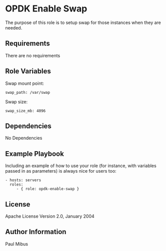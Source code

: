 OPDK Enable Swap
=========

The purpose of this role is to setup swap for those instances when they are needed. 

Requirements
------------

There are no requirements

Role Variables
--------------

Swap mount point:

    swap_path: /var/swap
    
Swap size:
    
    swap_size_mb: 4096

Dependencies
------------

No Dependencies

Example Playbook
----------------

Including an example of how to use your role (for instance, with variables passed in as parameters) is always nice for users too:

    - hosts: servers
      roles:
         - { role: opdk-enable-swap }

License
-------

Apache License Version 2.0, January 2004

Author Information
------------------

Paul Mibus
